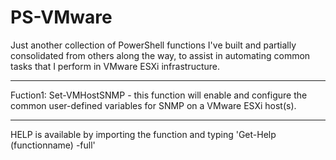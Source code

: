 PS-VMware
=========

Just another collection of PowerShell functions I've built and partially consolidated from others along the way, to assist in automating common tasks that I perform in VMware ESXi infrastructure.

---
Fuction1: Set-VMHostSNMP - this function will enable and configure the common user-defined variables for SNMP on a VMware ESXi host(s).

---
HELP is available by importing the function and typing 'Get-Help (functionname) -full'
